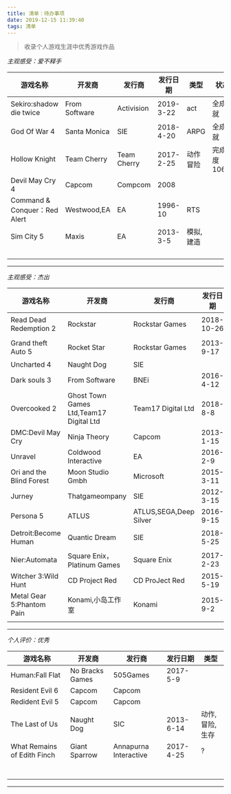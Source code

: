 ```yaml
---
title: 清单：待办事项
date: 2019-12-15 11:39:40
tags: 清单
---
```

>收录个人游戏生涯中优秀游戏作品

*主观感受：爱不释手*

|游戏名称|开发商|发行商|发行日期|类型|状态|
|---|---|---|---|---|---|
|Sekiro:shadow die twice|From Software|Activision|2019-3-22|act|全成就|
|God Of War 4|Santa Monica|SIE|2018-4-20|ARPG|全成就|
|Hollow Knight|Team Cherry|Team Cherry|2017-2-25|动作冒险|完成度106%|
|Devil May Cry 4|Capcom|Compcom|2008||
|Command & Conquer：Red Alert|Westwood,EA|EA|1996-10|RTS|
|Sim City 5|Maxis|EA|2013-3-5|模拟,建造|
||||||
||||||
||||||
||||||


---

*主观感受：杰出*

|游戏名称|开发商|发行商|发行日期|类型|
|---|---|---|---|---|
|Read Dead Redemption 2|Rockstar|Rockstar Games|2018-10-26|动作冒险|
|Grand theft Auto 5|Rocket Star|Rockstar Games|2013-9-17|动作冒险|
|Uncharted 4|Naught Dog|SIE|||
|Dark souls 3|From Software|BNEi|2016-4-12|ARPG|
|Overcooked 2|Ghost Town Games Ltd,Team17 Digital Ltd|Team17 Digital Ltd|2018-8-8|?|
|DMC:Devil May Cry|Ninja Theory|Capcom|2013-1-15|ACT|
|Unravel|Coldwood Interactive|EA|2016-2-9|ACT|
|Ori and the Blind Forest|Moon Studio Gmbh|Microsoft|2015-3-11|AVG|
|Jurney|Thatgameompany|SIE|2012-3-15|?|
|Persona 5|ATLUS|ATLUS,SEGA,Deep Silver|2016-9-15|JRPG|
|Detroit:Become Human|Quantic Dream|SIE|2018-5-25|互动电影|
|Nier:Automata|Square Enix，Platinum Games|Square Enix|2017-2-23|ARPG|
|Witcher 3:Wild Hunt|CD Project Red|CD ProJect Red|2015-5-19|ARPG|
|Metal Gear 5:Phantom Pain|Konami,小岛工作室|Konami|2015-9-2|潜入|
|||||||
---

*个人评价：优秀*

|游戏名称|开发商|发行商|发行日期|类型|
|---|---|---|---|---|
|Human:Fall Flat|No Bracks Games|505Games|2017-5-9|
|Resident Evil 6|Capcom|Capcom||
|Redident Evil 5|Capcom|Capcom||
|The Last of Us|Naught Dog|SIC|2013-6-14|动作,冒险,生存|
|What Remains of Edith Finch|Giant Sparrow|Annapurna Interactive|2017-4-25|?|
|||||            
|||||            
|||||            
|||||            
|||||            
|||||            
|||||            
---
